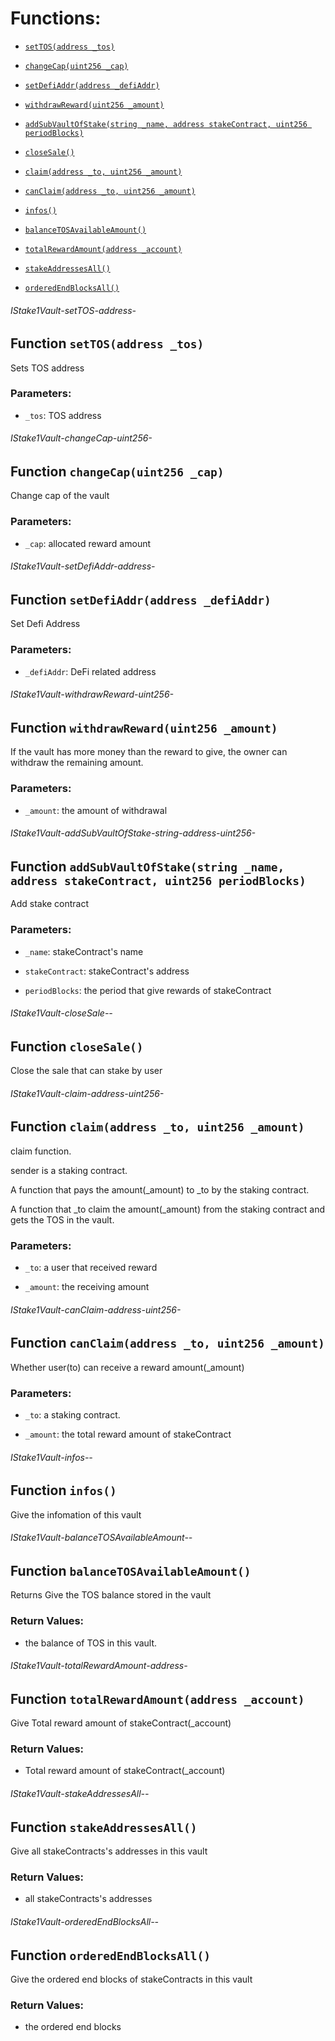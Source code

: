 # Functions:

- [`setTOS(address _tos)`](#IStake1Vault-setTOS-address-)

- [`changeCap(uint256 _cap)`](#IStake1Vault-changeCap-uint256-)

- [`setDefiAddr(address _defiAddr)`](#IStake1Vault-setDefiAddr-address-)

- [`withdrawReward(uint256 _amount)`](#IStake1Vault-withdrawReward-uint256-)

- [`addSubVaultOfStake(string _name, address stakeContract, uint256 periodBlocks)`](#IStake1Vault-addSubVaultOfStake-string-address-uint256-)

- [`closeSale()`](#IStake1Vault-closeSale--)

- [`claim(address _to, uint256 _amount)`](#IStake1Vault-claim-address-uint256-)

- [`canClaim(address _to, uint256 _amount)`](#IStake1Vault-canClaim-address-uint256-)

- [`infos()`](#IStake1Vault-infos--)

- [`balanceTOSAvailableAmount()`](#IStake1Vault-balanceTOSAvailableAmount--)

- [`totalRewardAmount(address _account)`](#IStake1Vault-totalRewardAmount-address-)

- [`stakeAddressesAll()`](#IStake1Vault-stakeAddressesAll--)

- [`orderedEndBlocksAll()`](#IStake1Vault-orderedEndBlocksAll--)

###### IStake1Vault-setTOS-address-

## Function `setTOS(address _tos)`

Sets TOS address

### Parameters:

- `_tos`:  TOS address

###### IStake1Vault-changeCap-uint256-

## Function `changeCap(uint256 _cap)`

Change cap of the vault

### Parameters:

- `_cap`:  allocated reward amount

###### IStake1Vault-setDefiAddr-address-

## Function `setDefiAddr(address _defiAddr)`

Set Defi Address

### Parameters:

- `_defiAddr`: DeFi related address

###### IStake1Vault-withdrawReward-uint256-

## Function `withdrawReward(uint256 _amount)`

If the vault has more money than the reward to give, the owner can withdraw the remaining amount.

### Parameters:

- `_amount`: the amount of withdrawal

###### IStake1Vault-addSubVaultOfStake-string-address-uint256-

## Function `addSubVaultOfStake(string _name, address stakeContract, uint256 periodBlocks)`

 Add stake contract

### Parameters:

- `_name`: stakeContract's name

- `stakeContract`: stakeContract's address

- `periodBlocks`: the period that give rewards of stakeContract

###### IStake1Vault-closeSale--

## Function `closeSale()`

 Close the sale that can stake by user

###### IStake1Vault-claim-address-uint256-

## Function `claim(address _to, uint256 _amount)`

claim function.

sender is a staking contract.

A function that pays the amount(_amount) to _to by the staking contract.

A function that _to claim the amount(_amount) from the staking contract and gets the TOS in the vault.

### Parameters:

- `_to`: a user that received reward

- `_amount`: the receiving amount

###### IStake1Vault-canClaim-address-uint256-

## Function `canClaim(address _to, uint256 _amount)`

Whether user(to) can receive a reward amount(_amount)

### Parameters:

- `_to`:  a staking contract.

- `_amount`: the total reward amount of stakeContract

###### IStake1Vault-infos--

## Function `infos()`

Give the infomation of this vault

###### IStake1Vault-balanceTOSAvailableAmount--

## Function `balanceTOSAvailableAmount()`

Returns Give the TOS balance stored in the vault

### Return Values:

- the balance of TOS in this vault.

###### IStake1Vault-totalRewardAmount-address-

## Function `totalRewardAmount(address _account)`

Give Total reward amount of stakeContract(_account)

### Return Values:

- Total reward amount of stakeContract(_account)

###### IStake1Vault-stakeAddressesAll--

## Function `stakeAddressesAll()`

Give all stakeContracts's addresses in this vault

### Return Values:

- all stakeContracts's addresses

###### IStake1Vault-orderedEndBlocksAll--

## Function `orderedEndBlocksAll()`

Give the ordered end blocks of stakeContracts in this vault

### Return Values:

- the ordered end blocks
